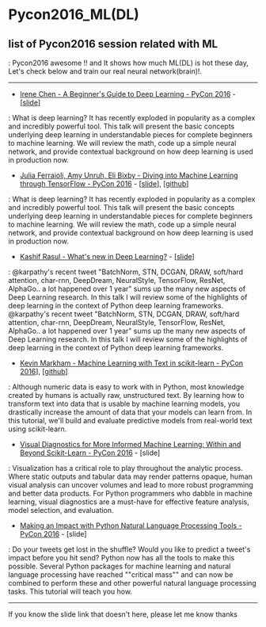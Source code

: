 # Pycon2016_ML(DL)
## list of Pycon2016 session related with ML
: Pycon2016 awesome !! and It shows how much ML(DL) is hot these day, 
 Let's check below and train our real neural network(brain)!.


---

- [Irene Chen - A Beginner's Guide to Deep Learning - PyCon 2016](https://www.youtube.com/watch?v=kVud83kqv30)   - [[slide](https://speakerdeck.com/pycon2016/irene-chen-a-beginners-guide-to-deep-learning)]
 
 
 : What is deep learning? It has recently exploded in popularity as a complex and incredibly powerful tool. This talk will present the basic concepts underlying deep learning in understandable pieces for complete beginners to machine learning. We will review the math, code up a simple neural network, and provide contextual background on how deep learning is used in production now.
 
 
- [Julia Ferraioli, Amy Unruh, Eli Bixby - Diving into Machine Learning through TensorFlow - PyCon 2016](https://www.youtube.com/watch?v=GZBIPwdGtkk)   - [[slide](https://storage.googleapis.com/amy-jo/talks/tf-workshop.pdf)], [[github](https://github.com/amygdala/tensorflow-workshop)]
 
 
 : What is deep learning? It has recently exploded in popularity as a complex and incredibly powerful tool. This talk will present the basic concepts underlying deep learning in understandable pieces for complete beginners to machine learning. We will review the math, code up a simple neural network, and provide contextual background on how deep learning is used in production now. 
 
 
- [Kashif Rasul - What's new in Deep Learning?](https://www.youtube.com/watch?v=mw-NfRO1jv0)   - [[slide](https://www.dropbox.com/s/b6lgvq6ijlutii4/new-deep-learning.pdf?dl=0)]
 
 
 : @karpathy's recent tweet "BatchNorm, STN, DCGAN, DRAW, soft/hard attention, char-rnn, DeepDream, NeuralStyle, TensorFlow, ResNet, AlphaGo.. a lot happened over 1 year" sums up the many new aspects of Deep Learning research. In this talk I will review some of the highlights of deep learning in the context of Python deep learning frameworks. @karpathy's recent tweet "BatchNorm, STN, DCGAN, DRAW, soft/hard attention, char-rnn, DeepDream, NeuralStyle, TensorFlow, ResNet, AlphaGo.. a lot happened over 1 year" sums up the many new aspects of Deep Learning research. In this talk I will review some of the highlights of deep learning in the context of Python deep learning frameworks.
 
 
- [Kevin Markham - Machine Learning with Text in scikit-learn - PyCon 2016](https://www.youtube.com/watch?v=znfy3T9OiAQ)], [[github](https://github.com/justmarkham/pycon-2016-tutorial)]
 
 
 : Although numeric data is easy to work with in Python, most knowledge created by humans is actually raw, unstructured text. By learning how to transform text into data that is usable by machine learning models, you drastically increase the amount of data that your models can learn from. In this tutorial, we'll build and evaluate predictive models from real-world text using scikit-learn.


- [Visual Diagnostics for More Informed Machine Learning: Within and Beyond Scikit-Learn - PyCon 2016](https://www.youtube.com/watch?v=Nt5HaoVKcvY)   - [slide]
 
 
 : Visualization has a critical role to play throughout the analytic process. Where static outputs and tabular data may render patterns opaque, human visual analysis can uncover volumes and lead to more robust programming and better data products. For Python programmers who dabble in machine learning, visual diagnostics are a must-have for effective feature analysis, model selection, and evaluation. 


- [Making an Impact with Python Natural Language Processing Tools - PyCon 2016](https://www.youtube.com/watch?v=oSSnDeOXTZQ)   - [slide]
 
 
 : Do your tweets get lost in the shuffle? Would you like to predict a tweet's impact before you hit send? Python now has all the tools to make this possible. Several Python packages for machine learning and natural language processing have reached ""critical mass"" and can now be combined to perform these and other powerful natural language processing tasks. This tutorial will teach you how. 


---
If you know the slide link that doesn't here, please let me know thanks
 
